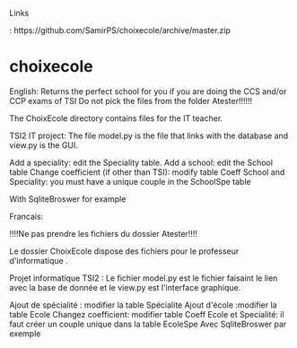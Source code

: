 <p>Links<p> :
  https://github.com/SamirPS/choixecole/archive/master.zip
  
# choixecole

English:
Returns the perfect school for you if you are doing the CCS and/or CCP exams of TSI 
Do not pick the files from the folder Atester!!!!!!

The ChoixEcole directory contains files for the IT teacher.

TSI2 IT project: The file model.py is the file that links with the database and view.py is the GUI.

Add a speciality: edit the Speciality table.
Add a school: edit the School table
Change coefficient (if other than TSI): modify table Coeff
School and Speciality: you must have a unique couple in the SchoolSpe table

With SqliteBroswer for example

Francais:


!!!!Ne pas prendre les fichiers du dossier Atester!!!!

Le dossier ChoixEcole dispose des fichiers pour le professeur d'informatique .


Projet informatique TSI2 : Le fichier model.py est le fichier faisaint le lien avec la base de donnée et le view.py est l'interface graphique.


Ajout de spécialité : modifier la table Spécialite
Ajout d'école :modifier la table Ecole
Changez coefficient: modifier table Coeff
Ecole et Specialité: il faut créer un couple unique dans la table EcoleSpe
Avec SqliteBroswer par exemple
